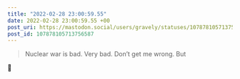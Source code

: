 ```yaml
---
title: "2022-02-28 23:00:59.55"
date: 2022-02-28 23:00:59.55 +00
post_uri: https://mastodon.social/users/gravely/statuses/107878105713756587
post_id: 107878105713756587
---
```

> Nuclear war is bad. Very bad. Don’t get me wrong. But

🤨


